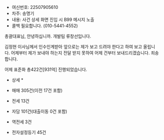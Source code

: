 - 여신번호: 22507905610
- 차주: 송명기
- 내용: 사건 상세 화면 진입 시 B99 메시지 노출
- 콜백 필요합니다. (010-5441-4552)

총괄대표님, 안녕하십니까. 개발팀 류창선입니다.

  

김정현 이사님께서 인수인계받아 앞으로는 제가 보고 드려야 한다고 하여 보고 올립니다. 어제부터 제가 보내야 하는지 전달 받지 못하여 어제 건부터 보내드리겠습니다. 죄송합니다.

  

어제 표준화 총422건[931억] 진행되었습니다.

* 상세 *

- 매매 305건(이전 17건 포함)

- 전세 13건

- 자담 101건(대출이동 0건 포함)

- 역전세 3건

- 전자설정등기 45건
